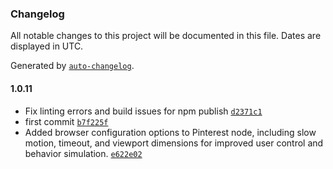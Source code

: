 ### Changelog

All notable changes to this project will be documented in this file. Dates are displayed in UTC.

Generated by [`auto-changelog`](https://github.com/CookPete/auto-changelog).

#### 1.0.11

- Fix linting errors and build issues for npm publish [`d2371c1`](https://github.com/Tartofraise/n8n-nodes-pinterest-js-client/commit/d2371c119855c52b449d9eeb60baacc14ca211ca)
- first commit [`b7f225f`](https://github.com/Tartofraise/n8n-nodes-pinterest-js-client/commit/b7f225fbdb6146f72f2808fcfce03fc4c0c27fd2)
- Added browser configuration options to Pinterest node, including slow motion, timeout, and viewport dimensions for improved user control and behavior simulation. [`e622e02`](https://github.com/Tartofraise/n8n-nodes-pinterest-js-client/commit/e622e023c1f6a639d72025a056508fecc530ec1e)
